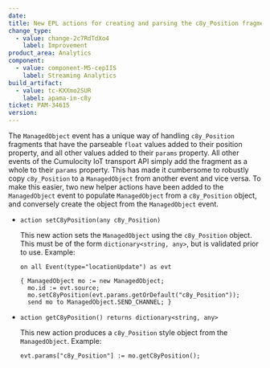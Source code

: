 ```yaml
---
date: 
title: New EPL actions for creating and parsing the c8y_Position fragment
change_type:
  - value: change-2c7RdTdXo4
    label: Improvement
product_area: Analytics
component:
  - value: component-M5-cepIIS
    label: Streaming Analytics
build_artifact:
  - value: tc-KXXmo2SUR
    label: apama-in-c8y
ticket: PAM-34615
version:
---
```

The `ManagedObject` event has a unique way of handling `c8y_Position` fragments that have the parseable `float` values added to their position property, and all other values added to their `params` property. All other events of the Cumulocity IoT transport API simply add the fragment as a whole to their `params` property. This has made it cumbersome to robustly copy `c8y_Position` to a `ManagedObject` from another event and vice versa. To make this easier, two new helper actions have been added to the `ManagedObject` event to populate `ManagedObject` from a `c8y_Position` object, and conversely create the object from the `ManagedObject` event.

- `action setC8yPosition(any c8y_Position)`

  This new action sets the `ManagedObject` using the `c8y_Position` object. This must be of the form  `dictionary<string, any>`, but is validated prior to use. Example:

  ```
  on all Event(type="locationUpdate") as evt

  { ManagedObject mo := new ManagedObject;
    mo.id := evt.source;
    mo.setC8yPosition(evt.params.getOrDefault("c8y_Position"));
    send mo to ManagedObject.SEND_CHANNEL; }
   ```

- `action getC8yPosition() returns dictionary<string, any>`

  This new action produces a `c8y_Position` style object from the `ManagedObject`. Example:

  ```
  evt.params["c8y_Position"] := mo.getC8yPosition();
  ```
